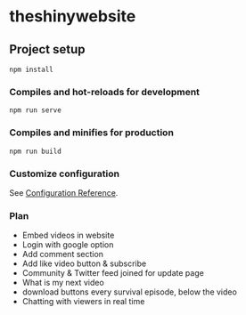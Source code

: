 # theshinywebsite

## Project setup
```
npm install
```

### Compiles and hot-reloads for development
```
npm run serve
```

### Compiles and minifies for production
```
npm run build
```

### Customize configuration
See [Configuration Reference](https://cli.vuejs.org/config/).

### Plan

* Embed videos in website
* Login with google option
* Add comment section
* Add like video button & subscribe
* Community & Twitter feed joined for update page
* What is my next video
* download buttons every survival episode, below the video
* Chatting with viewers in real time
